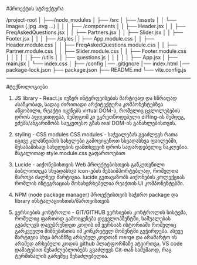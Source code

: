 #პროექტის სტრუქტურა

/project-root
│
├──/node_modules
│
├── /src
│ ├── /assets
│ │ └── Images (.jpg .svg ...)
│ │
│ ├── /components
│ │ ├── Header.jsx
│ │ ├── FreqAskedQuestions.jsx
│ │ ├── Partners.jsx
│ │ ├── Slider.jsx
│ │ ├── Footer.jsx
│ │
│ ├── /styles
| | ├── App.module.css
│ │ ├── Header.module.css
│ │ ├── FreqAskedQuestions.module.css
│ │ ├── Partner.module.css
│ │ ├── Slider.module.css
│ │ ├── Footer.module.css
│ │
│ │
│ ├── /utils
│ │ ├── questions.js
│ │
│ │
│ ├── App.jsx
│ ├── main.jsx
│ └── index.css
│
├── /config
│── .gitignore
│── index.html
│── package-lock.json
├── package.json
├── README.md
└── vite.config.js

---

#ტექნოლოგიები

1. JS library - React.js
   იუზერ ინტერფეისების მარტივად და სწრაფად ასაწყობად, სადაც ძირითადი არქიტექტურა კომპონენტებზეა აწყობილი, რეაქტი იყენებს virtual DOM-ს,
   რომელიც ცვლილებების დროს აფდეითდება, შემდგომ კი ეგრეთწოდებული diffing-ის შემდეგ, ეძებს/ანგარიშობს საუკეთესო გზას real DOM-ის განახლებისთვის.

2. styling - CSS modules
   CSS modules - საჭუალებას გვაძლევს რათა იგივე კლასნეიმის სახელები გამოვიყენოთ სხვადასხვა ფაილებში, შესაბამისად სახელების დამთხვევის დროს სადარდებელიც ნაკლებია.
   მაგალითად style.module.css გაფართოებით

3. Lucide - აიქონებისთვის
   Web პროექტებისთვის განკუთვნილი ბიბლიოთეკა სხვადასხვა icon-ების შესაიმპორტებლად, რომელთა მართვა ძალზედ მარტივია.
   lucide გვთავაზობს აიქონების კოლექციას რომლის ინტეგრაციას მოსახერხებელია რეაქთის UI კომპონენტებში.

4. NPM (node package manager)
   პროექტისთვის საჭირო package და library ინსტალაციისთის/მართვისთვის

5. ვერსიების კონტროლი - GIT/GITHUB
   ვერსიების კონტროლის სისტემა, რომელიც ფართოდ გამოიყენება დეველოპმენტში, საშუალებას გვაძლევს დავუბრუნდეთ კოდის იმ ვერსიას ისტორიაში
   რომელიც გარკვეული მიზნებისთის იმ კონკრეტულ მომენტში გვჭირდება. ასევე მარტივია სხვა ბრანჩზე არსებულ კოდთან merge და არამარტო ის არამედ
   არსებული კოდის github პლატფორმაზე ატვირთვა. VS code დამატებით შესაძლებლობებს გვაძლევს Git-თან სამუშაოდ, რაც ტერმინალის გარეშეც შესაძლებელია.
